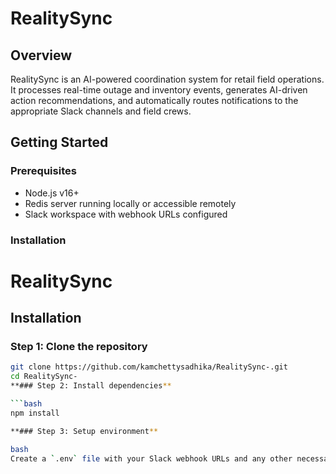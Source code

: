 # RealitySync

## Overview

RealitySync is an AI-powered coordination system for retail field operations.  
It processes real-time outage and inventory events, generates AI-driven action recommendations, and automatically routes notifications to the appropriate Slack channels and field crews.

## Getting Started

### Prerequisites

- Node.js v16+
- Redis server running locally or accessible remotely
- Slack workspace with webhook URLs configured

### Installation
# RealitySync

## Installation

### Step 1: Clone the repository

```bash
git clone https://github.com/kamchettysadhika/RealitySync-.git
cd RealitySync-
**### Step 2: Install dependencies**

```bash
npm install

**### Step 3: Setup environment**

bash
Create a `.env` file with your Slack webhook URLs and any other necessary environment variables.
